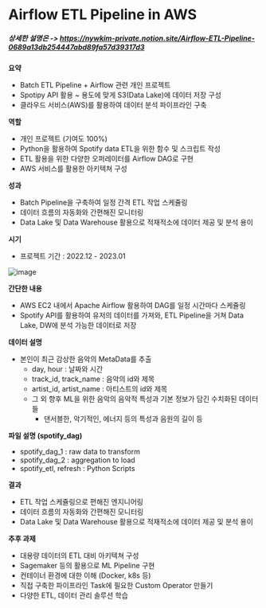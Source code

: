 # Airflow ETL Pipeline in AWS

##### 상세한 설명은 -> https://nywkim-private.notion.site/Airflow-ETL-Pipeline-0689a13db254447abd89fa57d39317d3
**요약**

- Batch ETL Pipeline + Airflow 관련 개인 프로젝트
- Spotipy API 활용 ~ 용도에 맞게 S3(Data Lake)에 데이터 저장 구성
- 클라우드 서비스(AWS)를 활용하여 데이터 분석 파이프라인 구축

**역할**

- 개인 프로젝트 (기여도 100%)
- Python을 활용하여 Spotify data ETL을 위한 함수 및 스크립트 작성
- ETL 활용을 위한 다양한 오퍼레이터를 Airflow DAG로 구현
- AWS 서비스를 활용한 아키텍쳐 구성

**성과**

- Batch Pipeline을 구축하여 일정 간격 ETL 작업 스케쥴링
- 데이터 흐름의 자동화와 간편해진 모니터링
- Data Lake 및 Data Warehouse 활용으로 적재적소에 데이터 제공 및 분석 용이

**시기**

- 프로젝트 기간 : 2022.12 - 2023.01

![image](https://user-images.githubusercontent.com/86825023/217900645-50487f5d-1e16-4807-902d-d2d70bdfb997.png)

**간단한 내용**

- AWS EC2 내에서 Apache Airflow 활용하여 DAG를 일정 시간마다 스케쥴링
- Spotify API를 활용하여 유저의 데이터를 가져와, ETL Pipeline을 거쳐 Data Lake, DW에 분석 가능한 데이터로 저장

**데이터 설명**

- 본인이 최근 감상한 음악의 MetaData를 추출
    - day, hour : 날짜와 시간
    - track_id, track_name : 음악의 id와 제목
    - artist_id, artist_name : 아티스트의 id와 제목
    - 그 외 향후 ML을 위한 음악의 음악적 특성과 기본 정보가 담긴 수치화된 데이터들
        - 댄서블한, 악기적인, 에너지 등의 특성과 음원의 길이 등
        
**파일 설명 (spotify_dag)**

- spotify_dag_1 : raw data to transform
- spotify_dag_2 : aggregation to load
- spotify_etl, refresh : Python Scripts

**결과**

- ETL 작업 스케쥴링으로 편해진 엔지니어링
- 데이터 흐름의 자동화와 간편해진 모니터링
- Data Lake 및 Data Warehouse 활용으로 적재적소에 데이터 제공 및 분석 용이

**추후 과제**

- 대용량 데이터의 ETL 대비 아키텍쳐 구성
- Sagemaker 등의 활용으로 ML Pipeline 구현
- 컨테이너 환경에 대한 이해 (Docker, k8s 등)
- 직접 구축한 파이프라인 Task에 필요한 Custom Operator 만들기
- 다양한 ETL, 데이터 관리 솔루션 학습
